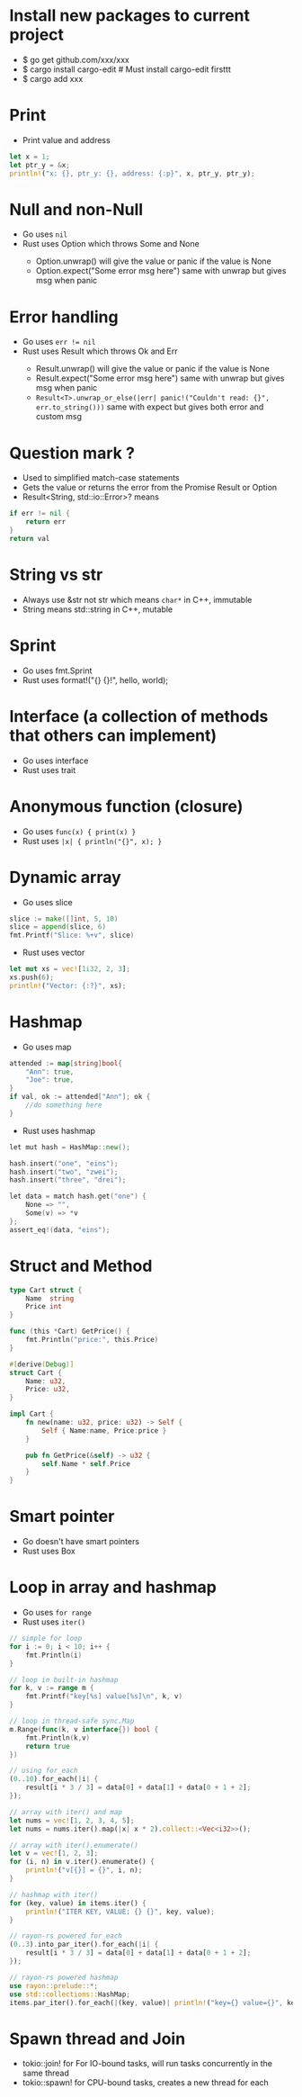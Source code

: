 Install new packages to current project
=====
* $ go get github.com/xxx/xxx
* $ cargo install cargo-edit # Must install cargo-edit firsttt
* $ cargo add xxx

Print
=====
* Print value and address
```rust
let x = 1;
let ptr_y = &x;
println!("x: {}, ptr_y: {}, address: {:p}", x, ptr_y, ptr_y);
```

Null and non-Null
=====
* Go uses `nil`
* Rust uses Option<T> which throws Some and None
    * Option<T>.unwrap() will give the value or panic if the value is None
    * Option<T>.expect("Some error msg here") same with unwrap but gives msg when panic

Error handling
=====
* Go uses `err != nil`
* Rust uses Result<T> which throws Ok and Err
    * Result<T>.unwrap() will give the value or panic if the value is None
    * Result<T>.expect("Some error msg here") same with unwrap but gives msg when panic
    * `Result<T>.unwrap_or_else(|err| panic!("Couldn't read: {}", err.to_string()))` same with expect but gives both error and custom msg

Question mark ?
=====
* Used to simplified match-case statements
* Gets the value or returns the error from the Promise Result<T> or Option<T>
* Result<String, std::io::Error>? means
```go
if err != nil {
    return err
}
return val
```

String vs str
=====
* Always use &str not str which means `char*` in C++, immutable
* String means std::string in C++, mutable

Sprint
=====
* Go uses fmt.Sprint
* Rust uses format!("{} {}!", hello, world);

Interface (a collection of methods that others can implement)
=====
* Go uses interface
* Rust uses trait

Anonymous function (closure)
=====
* Go uses `func(x) { print(x) }`
* Rust uses `|x| { println("{}", x); }`

Dynamic array
=====
* Go uses slice
```go
slice := make([]int, 5, 10)
slice = append(slice, 6)
fmt.Printf("Slice: %+v", slice)
```
* Rust uses vector
```rust
let mut xs = vec![1i32, 2, 3];
xs.push(6);
println!("Vector: {:?}", xs);
```

Hashmap
=====
* Go uses map
```go
attended := map[string]bool{
    "Ann": true,
    "Joe": true,
}
if val, ok := attended["Ann"]; ok {
    //do something here
}
```
* Rust uses hashmap
```go
let mut hash = HashMap::new();

hash.insert("one", "eins");
hash.insert("two", "zwei");
hash.insert("three", "drei");

let data = match hash.get("one") {
    None => "",
    Some(v) => *v
};
assert_eq!(data, "eins");
```

Struct and Method
=====
```go
type Cart struct {
    Name  string
    Price int
}

func (this *Cart) GetPrice() {
    fmt.Println("price:", this.Price)
}
```
```rust
#[derive(Debug)]
struct Cart {
    Name: u32,
    Price: u32,
}

impl Cart {
    fn new(name: u32, price: u32) -> Self {
        Self { Name:name, Price:price }
    }

    pub fn GetPrice(&self) -> u32 {
        self.Name * self.Price
    }
}
```

Smart pointer
=====
* Go doesn't have smart pointers
* Rust uses Box<T>

Loop in array and hashmap
=====
* Go uses `for range`
* Rust uses `iter()`
```go
// simple for loop
for i := 0; i < 10; i++ {
    fmt.Println(i)
}

// loop in built-in hashmap
for k, v := range m {
    fmt.Printf("key[%s] value[%s]\n", k, v)
}

// loop in thread-safe sync.Map
m.Range(func(k, v interface{}) bool {
    fmt.Println(k,v)
    return true
})
```
```rust
// using for_each
(0..10).for_each(|i| {
    result[i * 3 / 3] = data[0] + data[1] + data[0 + 1 + 2];
});

// array with iter() and map
let nums = vec![1, 2, 3, 4, 5];
let nums = nums.iter().map(|x| x * 2).collect::<Vec<i32>>();

// array with iter().enumerate()
let v = vec![1, 2, 3];
for (i, n) in v.iter().enumerate() {
    println!("v[{}] = {}", i, n);
}

// hashmap with iter()
for (key, value) in items.iter() {
    println!("ITER KEY, VALUE: {} {}", key, value);
}

// rayon-rs powered for_each
(0..3).into_par_iter().for_each(|i| {
    result[i * 3 / 3] = data[0] + data[1] + data[0 + 1 + 2];
});

// rayon-rs powered hashmap
use rayon::prelude::*;
use std::collections::HashMap;
items.par_iter().for_each(|(key, value)| println!("key={} value={}", key, value));
```

Spawn thread and Join
=====
* tokio::join! for For IO-bound tasks, will run tasks concurrently in the same thread
* tokio::spawn! for CPU-bound tasks, creates a new thread for each

